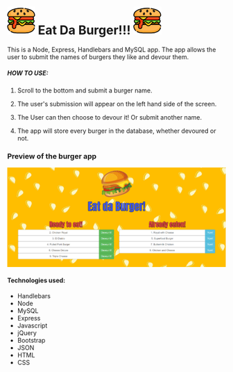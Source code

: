 #  ![Screenshot1](https://github.com/marie1881/burger/blob/master/public/assets/img/baga.png)      Eat Da Burger!!!       ![Screenshot1](https://github.com/marie1881/burger/blob/master/public/assets/img/baga.png)

This is a Node, Express, Handlebars and MySQL app. The app allows the user to submit the names of burgers they like and devour them. 


##### HOW TO USE:

1. Scroll to the bottom and submit a burger name.

2. The user's submission will appear on the left hand side of the screen. 

3. The User can then choose to devour it! Or submit another name.

4. The app will store every burger in the database, whether devoured or not.

### Preview of the burger app
![Screenshot1](https://github.com/marie1881/burger/blob/master/public/assets/img/Screenshot1.PNG)


#### Technologies used: 

- Handlebars
- Node
- MySQL
- Express
- Javascript
- jQuery
- Bootstrap
- JSON
- HTML
- CSS